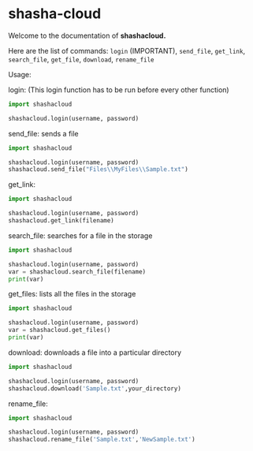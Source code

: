 # shasha-cloud

Welcome to the documentation of **shashacloud.**

Here are the list of commands:
`login` (IMPORTANT),
`send_file`,
`get_link`,
`search_file`,
`get_file`,
`download`,
`rename_file`

Usage:

login: (This login function has to be run before every other function)
```py
import shashacloud

shashacloud.login(username, password)
```

send_file: sends a file
```py
import shashacloud

shashacloud.login(username, password)
shashacloud.send_file("Files\\MyFiles\\Sample.txt")
```

get_link:
```py
import shashacloud

shashacloud.login(username, password)
shashacloud.get_link(filename)
```

search_file: searches for a file in the storage
```py
import shashacloud

shashacloud.login(username, password)
var = shashacloud.search_file(filename)
print(var)
```

get_files: lists all the files in the storage
```py
import shashacloud

shashacloud.login(username, password)
var = shashacloud.get_files()
print(var)
```

download: downloads a file into a particular directory
```py
import shashacloud

shashacloud.login(username, password)
shashacloud.download('Sample.txt',your_directory)
```

rename_file:
```py
import shashacloud

shashacloud.login(username, password)
shashacloud.rename_file('Sample.txt','NewSample.txt')
```
